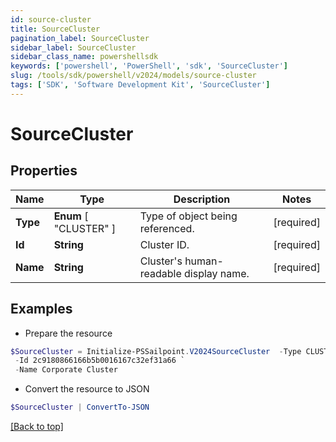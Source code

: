 ```yaml
---
id: source-cluster
title: SourceCluster
pagination_label: SourceCluster
sidebar_label: SourceCluster
sidebar_class_name: powershellsdk
keywords: ['powershell', 'PowerShell', 'sdk', 'SourceCluster'] 
slug: /tools/sdk/powershell/v2024/models/source-cluster
tags: ['SDK', 'Software Development Kit', 'SourceCluster']
---
```



# SourceCluster

## Properties

Name | Type | Description | Notes
------------ | ------------- | ------------- | -------------
**Type** |   **Enum** [  "CLUSTER" ] | Type of object being referenced. | [required]
**Id** |  **String** | Cluster ID. | [required]
**Name** |  **String** | Cluster's human-readable display name. | [required]

## Examples

- Prepare the resource
```powershell
$SourceCluster = Initialize-PSSailpoint.V2024SourceCluster  -Type CLUSTER `
 -Id 2c9180866166b5b0016167c32ef31a66 `
 -Name Corporate Cluster
```

- Convert the resource to JSON
```powershell
$SourceCluster | ConvertTo-JSON
```


[[Back to top]](#) 

